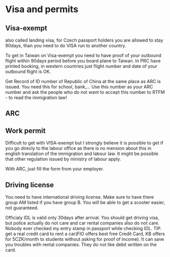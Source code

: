 # Visa and permits

## Visa-exempt

also called landing visa, for Czech passport holders you are allowed to stay 90days, than you need to do VISA run to another country.

To get in Taiwan on Visa-exempt you need to have proof of your outbound flight within 90days period before you board plane to Taiwan. In PRC have printed booking, in western countries just flight number and date of your outbound flight is OK.

Get Record of ID number of Republic of China at the same place as ARC is issued. You need this for school, bank,... Use this number as your ARC number and ask the people who do not want to accept this number to RTFM - to read the immigration law!

## ARC

## Work permit

Difficult to get with VISA-exempt but I strongly believe it is possible to get if you go direcly to the labour office as there is no mension about this in english translation of the immigration and labour law. It might be possible that other regulation issued by ministry of labour apply.

With ARC, just fill the form from your employer.

## Driving license

You need to have international driving license. Make sure to have there group AM listed if you have group B. You will be able to get a scooter easier, not guaranteed.

Officialy IDL is valid only 30days after arrival. You should get driving visa, but police actually do not care and car rental companies also do not care. Nobody ever checked my entry stamp in passport while checking IDL. TIP. get a real credit card to rent a car\(FIO offers best free Credit Card, KB offers for 5CZK/month to students without asking for proof of income\). It can save you troubles with rental companies. They do not like debit written on the card.





